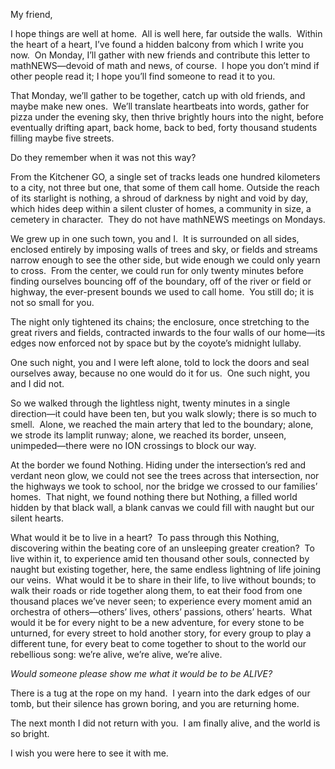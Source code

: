 My friend,

I hope things are well at home.  All is well here, far outside the walls.  Within the heart of a heart, I’ve found a hidden balcony from which I write you now.  On Monday, I’ll gather with new friends and contribute this letter to mathNEWS—devoid of math and news, of course.  I hope you don’t mind if other people read it; I hope you’ll find someone to read it to you.

That Monday, we’ll gather to be together, catch up with old friends, and maybe make new ones.  We’ll translate heartbeats into words, gather for pizza under the evening sky, then thrive brightly hours into the night, before eventually drifting apart, back home, back to bed, forty thousand students filling maybe five streets.

Do they remember when it was not this way?  

From the Kitchener GO, a single set of tracks leads one hundred kilometers to a city, not three but one, that some of them call home. Outside the reach of its starlight is nothing, a shroud of darkness by night and void by day, which hides deep within a silent cluster of homes, a community in size, a cemetery in character.  They do not have mathNEWS meetings on Mondays.

We grew up in one such town, you and I.  It is surrounded on all sides, enclosed entirely by imposing walls of trees and sky, or fields and streams narrow enough to see the other side, but wide enough we could only yearn to cross.  From the center, we could run for only twenty minutes before finding ourselves bouncing off of the boundary, off of the river or field or highway, the ever-present bounds we used to call home.  You still do; it is not so small for you.  

The night only tightened its chains; the enclosure, once stretching to the great rivers and fields, contracted inwards to the four walls of our home—its edges now enforced not by space but by the coyote’s midnight lullaby.

One such night, you and I were left alone, told to lock the doors and seal ourselves away, because no one would do it for us.  One such night, you and I did not.

So we walked through the lightless night, twenty minutes in a single direction—it could have been ten, but you walk slowly; there is so much to smell.  Alone, we reached the main artery that led to the boundary; alone, we strode its lamplit runway; alone, we reached its border, unseen, unimpeded—there were no ION crossings to block our way.

At the border we found Nothing. Hiding under the intersection’s red and verdant neon glow, we could not see the trees across that intersection, nor the highways we took to school, nor the bridge we crossed to our families’ homes.  That night, we found nothing there but Nothing, a filled world hidden by that black wall, a blank canvas we could fill with naught but our silent hearts.

What would it be to live in a heart?  To pass through this Nothing, discovering within the beating core of an unsleeping greater creation?  To live within it, to experience amid ten thousand other souls, connected by naught but existing together, here, the same endless lightning of life joining our veins.  What would it be to share in their life, to live without bounds; to walk their roads or ride together along them, to eat their food from one thousand places we’ve never seen; to experience every moment amid an orchestra of others—others’ lives, others’ passions, others’ hearts.  What would it be for every night to be a new adventure, for every stone to be unturned, for every street to hold another story, for every group to play a different tune, for every beat to come together to shout to the world our rebellious song: we’re alive, we’re alive, we’re alive.

_Would someone please show me what it would be to be ALIVE?_

There is a tug at the rope on my hand.  I yearn into the dark edges of our tomb, but their silence has grown boring, and you are returning home.   

The next month I did not return with you.  I am finally alive, and the world is so bright.

I wish you were here to see it with me.
